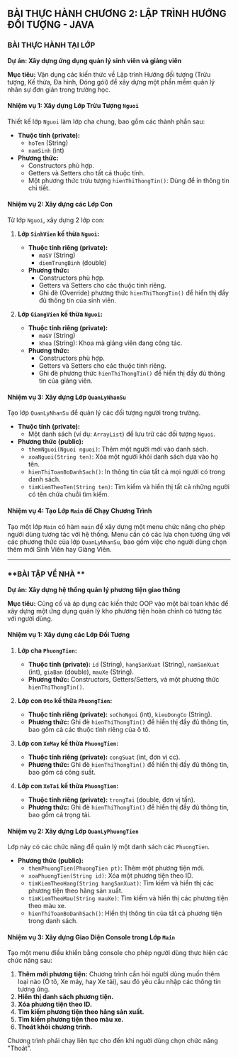 ## BÀI THỰC HÀNH CHƯƠNG 2: LẬP TRÌNH HƯỚNG ĐỐI TƯỢNG - JAVA

### **BÀI THỰC HÀNH TẠI LỚP**

**Dự án: Xây dựng ứng dụng quản lý sinh viên và giảng viên**

**Mục tiêu:** Vận dụng các kiến thức về Lập trình Hướng đối tượng (Trừu tượng, Kế thừa, Đa hình, Đóng gói) để xây dựng một phần mềm quản lý nhân sự đơn giản trong trường học.

#### **Nhiệm vụ 1: Xây dựng Lớp Trừu Tượng `Nguoi`**

Thiết kế lớp `Nguoi` làm lớp cha chung, bao gồm các thành phần sau:

* **Thuộc tính (private):**
    * `hoTen` (String)
    * `namSinh` (int)
* **Phương thức:**
    * Constructors phù hợp.
    * Getters và Setters cho tất cả thuộc tính.
    * Một phương thức trừu tượng `hienThiThongTin()`: Dùng để in thông tin chi tiết.

#### **Nhiệm vụ 2: Xây dựng các Lớp Con**

Từ lớp `Nguoi`, xây dựng 2 lớp con:

1.  **Lớp `SinhVien` kế thừa `Nguoi`:**
    * **Thuộc tính riêng (private):**
        * `maSV` (String)
        * `diemTrungBinh` (double)
    * **Phương thức:**
        * Constructors phù hợp.
        * Getters và Setters cho các thuộc tính riêng.
        * Ghi đè (Override) phương thức `hienThiThongTin()` để hiển thị đầy đủ thông tin của sinh viên.

2.  **Lớp `GiangVien` kế thừa `Nguoi`:**
    * **Thuộc tính riêng (private):**
        * `maGV` (String)
        * `khoa` (String): Khoa mà giảng viên đang công tác.
    * **Phương thức:**
        * Constructors phù hợp.
        * Getters và Setters cho các thuộc tính riêng.
        * Ghi đè phương thức `hienThiThongTin()` để hiển thị đầy đủ thông tin của giảng viên.

#### **Nhiệm vụ 3: Xây dựng Lớp `QuanLyNhanSu`**

Tạo lớp `QuanLyNhanSu` để quản lý các đối tượng người trong trường.

* **Thuộc tính (private):**
    * Một danh sách (ví dụ: `ArrayList`) để lưu trữ các đối tượng `Nguoi`.
* **Phương thức (public):**
    * `themNguoi(Nguoi nguoi)`: Thêm một người mới vào danh sách.
    * `xoaNguoi(String ten)`: Xóa một người khỏi danh sách dựa vào họ tên.
    * `hienThiToanBoDanhSach()`: In thông tin của tất cả mọi người có trong danh sách.
    * `timKiemTheoTen(String ten)`: Tìm kiếm và hiển thị tất cả những người có tên chứa chuỗi tìm kiếm.

#### **Nhiệm vụ 4: Tạo Lớp `Main` để Chạy Chương Trình**

Tạo một lớp `Main` có hàm `main` để xây dựng một menu chức năng cho phép người dùng tương tác với hệ thống. Menu cần có các lựa chọn tương ứng với các phương thức của lớp `QuanLyNhanSu`, bao gồm việc cho người dùng chọn thêm mới Sinh Viên hay Giảng Viên.

---

### **BÀI TẬP VỀ NHÀ **

**Dự án: Xây dựng hệ thống quản lý phương tiện giao thông**

**Mục tiêu:** Củng cố và áp dụng các kiến thức OOP vào một bài toán khác để xây dựng một ứng dụng quản lý kho phương tiện hoàn chỉnh có tương tác với người dùng.

#### **Nhiệm vụ 1: Xây dựng các Lớp Đối Tượng**

1.  **Lớp cha `PhuongTien`:**
    * **Thuộc tính (private):** `id` (String), `hangSanXuat` (String), `namSanXuat` (int), `giaBan` (double), `mauXe` (String).
    * **Phương thức:** Constructors, Getters/Setters, và một phương thức `hienThiThongTin()`.

2.  **Lớp con `Oto` kế thừa `PhuongTien`:**
    * **Thuộc tính riêng (private):** `soChoNgoi` (int), `kieuDongCo` (String).
    * **Phương thức:** Ghi đè `hienThiThongTin()` để hiển thị đầy đủ thông tin, bao gồm cả các thuộc tính riêng của ô tô.

3.  **Lớp con `XeMay` kế thừa `PhuongTien`:**
    * **Thuộc tính riêng (private):** `congSuat` (int, đơn vị cc).
    * **Phương thức:** Ghi đè `hienThiThongTin()` để hiển thị đầy đủ thông tin, bao gồm cả công suất.

4.  **Lớp con `XeTai` kế thừa `PhuongTien`:**
    * **Thuộc tính riêng (private):** `trongTai` (double, đơn vị tấn).
    * **Phương thức:** Ghi đè `hienThiThongTin()` để hiển thị đầy đủ thông tin, bao gồm cả trọng tải.

#### **Nhiệm vụ 2: Xây dựng Lớp `QuanLyPhuongTien`**

Lớp này có các chức năng để quản lý một danh sách các `PhuongTien`.

* **Phương thức (public):**
    * `themPhuongTien(PhuongTien pt)`: Thêm một phương tiện mới.
    * `xoaPhuongTien(String id)`: Xóa một phương tiện theo ID.
    * `timKiemTheoHang(String hangSanXuat)`: Tìm kiếm và hiển thị các phương tiện theo hãng sản xuất.
    * `timKiemTheoMau(String mauXe)`: Tìm kiếm và hiển thị các phương tiện theo màu xe.
    * `hienThiToanBoDanhSach()`: Hiển thị thông tin của tất cả phương tiện trong danh sách.

#### **Nhiệm vụ 3: Xây dựng Giao Diện Console trong Lớp `Main`**

Tạo một menu điều khiển bằng console cho phép người dùng thực hiện các chức năng sau:

1.  **Thêm mới phương tiện:** Chương trình cần hỏi người dùng muốn thêm loại nào (Ô tô, Xe máy, hay Xe tải), sau đó yêu cầu nhập các thông tin tương ứng.
2.  **Hiển thị danh sách phương tiện.**
3.  **Xóa phương tiện theo ID.**
4.  **Tìm kiếm phương tiện theo hãng sản xuất.**
5.  **Tìm kiếm phương tiện theo màu xe.**
6.  **Thoát khỏi chương trình.**

Chương trình phải chạy liên tục cho đến khi người dùng chọn chức năng "Thoát".
